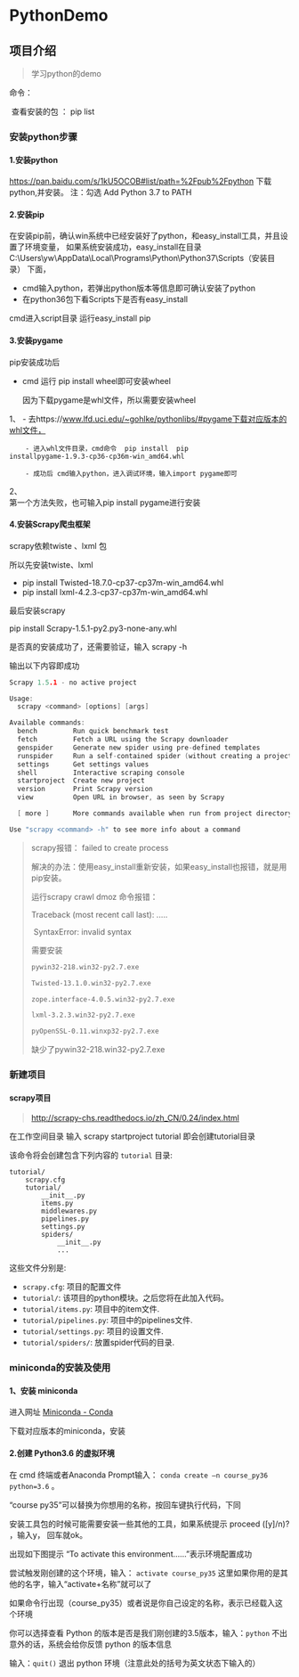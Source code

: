 # PythonDemo

## 项目介绍
> 学习python的demo

命令：

​	查看安装的包  ： pip list

### 安装python步骤

#### 1.安装python

https://pan.baidu.com/s/1kU5OCOB#list/path=%2Fpub%2Fpython
下载python,并安装。
注：勾选 Add Python 3.7 to PATH

#### 2.安装pip

在安装pip前，确认win系统中已经安装好了python，和easy_install工具，并且设置了环境变量， 如果系统安装成功，easy_install在目录C:\Users\yw\AppData\Local\Programs\Python\Python37\Scripts（安装目录） 下面，

- cmd输入python，若弹出python版本等信息即可确认安装了python
- 在python36包下看Scripts下是否有easy_install

cmd进入script目录 运行easy_install pip

#### 3.安装pygame

pip安装成功后

- cmd 运行 pip install wheel即可安装wheel 

   因为下载pygame是whl文件，所以需要安装wheel

1、 - 去https://www.lfd.uci.edu/~gohlke/pythonlibs/#pygame下载对应版本的whl文件，
        
        - 进入whl文件目录，cmd命令  pip install  pip installpygame‑1.9.3‑cp36‑cp36m‑win_amd64.whl
        
        - 成功后 cmd输入python，进入调试环境，输入import pygame即可

2、  
第一个方法失败，也可输入pip install pygame进行安装

#### 4.安装Scrapy爬虫框架

scrapy依赖twiste 、lxml 包

所以先安装twiste、lxml

- pip install Twisted-18.7.0-cp37-cp37m-win_amd64.whl
- pip install lxml-4.2.3-cp37-cp37m-win_amd64.whl

最后安装scrapy

pip install Scrapy-1.5.1-py2.py3-none-any.whl

是否真的安装成功了，还需要验证，输入 scrapy -h 

输出以下内容即成功

```c
Scrapy 1.5.1 - no active project

Usage:
  scrapy <command> [options] [args]

Available commands:
  bench         Run quick benchmark test
  fetch         Fetch a URL using the Scrapy downloader
  genspider     Generate new spider using pre-defined templates
  runspider     Run a self-contained spider (without creating a project)
  settings      Get settings values
  shell         Interactive scraping console
  startproject  Create new project
  version       Print Scrapy version
  view          Open URL in browser, as seen by Scrapy

  [ more ]      More commands available when run from project directory

Use "scrapy <command> -h" to see more info about a command
```

> scrapy报错： failed to create process
>
> 解决的办法：使用easy_install重新安装，如果easy_install也报错，就是用pip安装。
>
> 
>
> 运行scrapy crawl dmoz 命令报错：
>
> Traceback (most recent call last): .....
>
> ​	SyntaxError: invalid syntax
>
> 需要安装
>
> ```html
> pywin32-218.win32-py2.7.exe
> 
> Twisted-13.1.0.win32-py2.7.exe
> 
> zope.interface-4.0.5.win32-py2.7.exe
> 
> lxml-3.2.3.win32-py2.7.exe
> 
> pyOpenSSL-0.11.winxp32-py2.7.exe
> ```
>
> 缺少了pywin32-218.win32-py2.7.exe
>
> 

### 新建项目

#### scrapy项目

> http://scrapy-chs.readthedocs.io/zh_CN/0.24/index.html

在工作空间目录 输入 scrapy startproject tutorial 即会创建tutorial目录

该命令将会创建包含下列内容的 `tutorial` 目录:

```
tutorial/
    scrapy.cfg
    tutorial/
        __init__.py
        items.py
        middlewares.py
        pipelines.py
        settings.py
        spiders/
            __init__.py
            ...
```

这些文件分别是:

- `scrapy.cfg`: 项目的配置文件
- `tutorial/`: 该项目的python模块。之后您将在此加入代码。
- `tutorial/items.py`: 项目中的item文件.
- `tutorial/pipelines.py`: 项目中的pipelines文件.
- `tutorial/settings.py`: 项目的设置文件.
- `tutorial/spiders/`: 放置spider代码的目录.





### miniconda的安装及使用

#### 1、安装 miniconda

进入网址 [Miniconda - Conda](https://conda.io/miniconda.html)

下载对应版本的miniconda，安装

#### 2.创建 Python3.6 的虚拟环境

在 cmd 终端或者Anaconda Prompt输入： `conda create –n course_py36 python=3.6` 。 

“course py35”可以替换为你想用的名称，按回车键执行代码，下同

安装工具包的时候可能需要安装一些其他的工具，如果系统提示 proceed ([y]/n)? ，输入y， 回车就ok。

出现如下图提示 “To activate this environment……”表示环境配置成功

尝试触发刚创建的这个环境，输入： `activate course_py35` 
这里如果你用的是其他的名字，输入“activate+名称”就可以了

如果命令行出现（course_py35）或者说是你自己设定的名称，表示已经载入这个环境

你可以选择查看 Python 的版本是否是我们刚创建的3.5版本，输入：`python` 
不出意外的话，系统会给你反馈 python 的版本信息

输入：`quit()` 
退出 python 环境（注意此处的括号为英文状态下输入的）